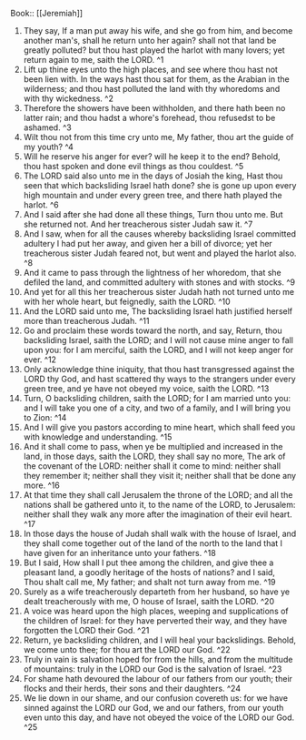  Book:: [[Jeremiah]]
 1. They say, If a man put away his wife, and she go from him, and become another man's, shall he return unto her again? shall not that land be greatly polluted? but thou hast played the harlot with many lovers; yet return again to me, saith the LORD. ^1
 2. Lift up thine eyes unto the high places, and see where thou hast not been lien with. In the ways hast thou sat for them, as the Arabian in the wilderness; and thou hast polluted the land with thy whoredoms and with thy wickedness. ^2
 3. Therefore the showers have been withholden, and there hath been no latter rain; and thou hadst a whore's forehead, thou refusedst to be ashamed. ^3
 4. Wilt thou not from this time cry unto me, My father, thou art the guide of my youth? ^4
 5. Will he reserve his anger for ever? will he keep it to the end? Behold, thou hast spoken and done evil things as thou couldest. ^5
 6. The LORD said also unto me in the days of Josiah the king, Hast thou seen that which backsliding Israel hath done? she is gone up upon every high mountain and under every green tree, and there hath played the harlot. ^6
 7. And I said after she had done all these things, Turn thou unto me. But she returned not. And her treacherous sister Judah saw it. ^7
 8. And I saw, when for all the causes whereby backsliding Israel committed adultery I had put her away, and given her a bill of divorce; yet her treacherous sister Judah feared not, but went and played the harlot also. ^8
 9. And it came to pass through the lightness of her whoredom, that she defiled the land, and committed adultery with stones and with stocks. ^9
 10. And yet for all this her treacherous sister Judah hath not turned unto me with her whole heart, but feignedly, saith the LORD. ^10
 11. And the LORD said unto me, The backsliding Israel hath justified herself more than treacherous Judah. ^11
 12. Go and proclaim these words toward the north, and say, Return, thou backsliding Israel, saith the LORD; and I will not cause mine anger to fall upon you: for I am merciful, saith the LORD, and I will not keep anger for ever. ^12
 13. Only acknowledge thine iniquity, that thou hast transgressed against the LORD thy God, and hast scattered thy ways to the strangers under every green tree, and ye have not obeyed my voice, saith the LORD. ^13
 14. Turn, O backsliding children, saith the LORD; for I am married unto you: and I will take you one of a city, and two of a family, and I will bring you to Zion: ^14
 15. And I will give you pastors according to mine heart, which shall feed you with knowledge and understanding. ^15
 16. And it shall come to pass, when ye be multiplied and increased in the land, in those days, saith the LORD, they shall say no more, The ark of the covenant of the LORD: neither shall it come to mind: neither shall they remember it; neither shall they visit it; neither shall that be done any more. ^16
 17. At that time they shall call Jerusalem the throne of the LORD; and all the nations shall be gathered unto it, to the name of the LORD, to Jerusalem: neither shall they walk any more after the imagination of their evil heart. ^17
 18. In those days the house of Judah shall walk with the house of Israel, and they shall come together out of the land of the north to the land that I have given for an inheritance unto your fathers. ^18
 19. But I said, How shall I put thee among the children, and give thee a pleasant land, a goodly heritage of the hosts of nations? and I said, Thou shalt call me, My father; and shalt not turn away from me. ^19
 20. Surely as a wife treacherously departeth from her husband, so have ye dealt treacherously with me, O house of Israel, saith the LORD. ^20
 21. A voice was heard upon the high places, weeping and supplications of the children of Israel: for they have perverted their way, and they have forgotten the LORD their God. ^21
 22. Return, ye backsliding children, and I will heal your backslidings. Behold, we come unto thee; for thou art the LORD our God. ^22
 23. Truly in vain is salvation hoped for from the hills, and from the multitude of mountains: truly in the LORD our God is the salvation of Israel. ^23
 24. For shame hath devoured the labour of our fathers from our youth; their flocks and their herds, their sons and their daughters. ^24
 25. We lie down in our shame, and our confusion covereth us: for we have sinned against the LORD our God, we and our fathers, from our youth even unto this day, and have not obeyed the voice of the LORD our God. ^25
